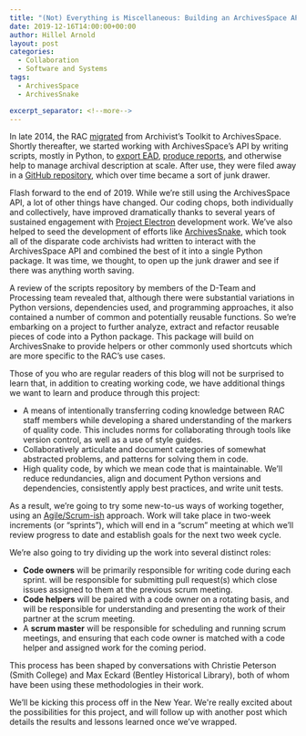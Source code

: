 ```yaml
---
title: "(Not) Everything is Miscellaneous: Building an ArchivesSpace API Helpers Package"
date: 2019-12-16T14:00:00+00:00
author: Hillel Arnold
layout: post
categories:
  - Collaboration
  - Software and Systems
tags:
  - ArchivesSpace
  - ArchivesSnake

excerpt_separator: <!--more-->
---
```


In late 2014, the RAC [migrated](unveiling-archivesspace) from Archivist’s Toolkit to ArchivesSpace. Shortly thereafter, we started working with ArchivesSpace’s API by writing scripts, mostly in Python, to [export EAD](automating-archivesspace-exports-or-better-living-through-apis), [produce reports](dacsspace-an-archivesspace-dacs-compliance-evaluation-tool), and otherwise help to manage archival description at scale. After use, they were filed away in a [GitHub repository](https://github.com/RockefellerArchiveCenter/scripts), which over time became a sort of junk drawer.

Flash forward to the end of 2019. While we’re still using the ArchivesSpace API, a lot of other things have changed. Our coding chops, both individually and collectively, have improved dramatically thanks to several years of sustained engagement with [Project Electron](https://projectelectron.rockarch.org/) development work. We’ve also helped to seed the development of efforts like [ArchivesSnake](hatching-archivessnake), which took all of the disparate code archivists had written to interact with the ArchivesSpace API and combined the best of it into a single Python package. It was time, we thought, to open up the junk drawer and see if there was anything worth saving.

<!--more-->

A review of the scripts repository by members of the D-Team and Processing team revealed that, although there were substantial variations in Python versions, dependencies used, and programming approaches, it also contained a number of common and potentially reusable functions. So we’re embarking on a project to further analyze, extract and refactor reusable pieces of code into a Python package. This package will build on ArchivesSnake to provide helpers or other commonly used shortcuts which are more specific to the RAC’s use cases.

Those of you who are regular readers of this blog will not be surprised to learn that, in addition to creating working code, we have additional things we want to learn and produce through this project:
* A means of intentionally transferring coding knowledge between RAC staff members while developing a shared understanding of the markers of quality code. This includes norms for collaborating through tools like version control, as well as a use of style guides.
* Collaboratively articulate and document categories of somewhat abstracted problems, and patterns for solving them in code.
* High quality code, by which we mean code that is maintainable. We’ll reduce redundancies, align and document Python versions and dependencies, consistently apply best practices, and write unit tests.

As a result, we’re going to try some new-to-us ways of working together, using an [Agile/Scrum-ish](https://en.wikipedia.org/wiki/Agile_software_development) approach. Work will take place in two-week increments (or “sprints”), which will end in a “scrum” meeting at which we’ll review progress to date and establish goals for the next two week cycle.

We’re also going to try dividing up the work into several distinct roles:
* **Code owners** will be primarily responsible for writing code during each sprint. will be responsible for submitting pull request(s) which close issues assigned to them at the previous scrum meeting.
* **Code helpers** will be paired with a code owner on a rotating basis, and will be responsible for understanding and presenting the work of their partner at the scrum meeting.
* A **scrum master** will be responsible for scheduling and running scrum meetings, and ensuring that each code owner is matched with a code helper and assigned work for the coming period.

This process has been shaped by conversations with Christie Peterson (Smith College) and Max Eckard (Bentley Historical Library), both of whom have been using these methodologies in their work.

We’ll be kicking this process off in the New Year. We're really excited about the possibilities for this project, and will follow up with another post which details the results and lessons learned once we’ve wrapped.
